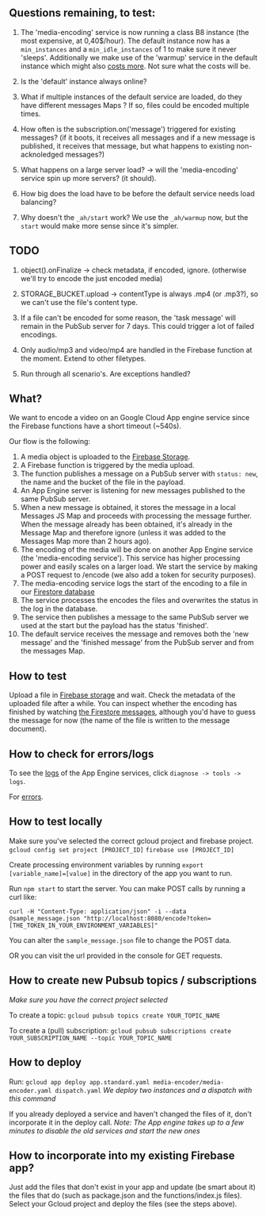 ## Questions remaining, to test:

1. The 'media-encoding' service is now running a class B8 instance (the most expensive, at 0,40$/hour). The default instance now has a `min_instances` and a `min_idle_instances` of 1 to make sure it never 'sleeps'. Additionally we make use of the 'warmup' service in the default instance which might also [costs more](https://cloud.google.com/appengine/docs/standard/java/configuring-warmup-requests). Not sure what the costs will be. 

2. Is the 'default' instance always online?

3. What if multiple instances of the default service are loaded, do they have different messages Maps ? If so, files could be encoded multiple times.

4. How often is the subscription.on('message') triggered for existing messages? (if it boots, it receives all messages and if a new message is published, it receives that message, but what happens to existing non-acknoledged messages?)

5. What happens on a large server load? -> will the 'media-encoding' service spin up more servers? (it should). 
6. How big does the load have to be before the default service needs load balancing?

7. Why doesn't the `_ah/start` work? We use the `_ah/warmup` now, but the `start` would make more sense since it's simpler. 

## TODO

1. object().onFinalize -> check metadata, if encoded, ignore. (otherwise we'll try to encode the just encoded media)

2. STORAGE_BUCKET.upload -> contentType is always .mp4 (or .mp3?), so we can't use the file's content type.

3. If a file can't be encoded for some reason, the 'task message' will remain in the PubSub server for 7 days. This could trigger a lot of failed encodings.

4. Only audio/mp3 and video/mp4 are handled in the Firebase function at the moment. Extend to other filetypes.

5. Run through all scenario's. Are exceptions handled?

## What?

We want to encode a video on an Google Cloud App engine service since the Firebase functions have a short timeout (~540s). 

Our flow is the following:
1. A media object is uploaded to the [Firebase Storage](https://console.firebase.google.com/project/testing-video-slices/storage/testing-video-slices.appspot.com/files).
2. A Firebase function is triggered by the media upload.
3. The function publishes a message on a PubSub server with `status: new`, the name and the bucket of the file in the payload.
4. An App Engine server is listening for new messages published to the same PubSub server.
5. When a new message is obtained, it stores the message in a local Messages JS Map and proceeds with processing the message further. When the message already has been obtained, it's already in the Message Map and therefore ignore (unless it was added to the Messages Map more than 2 hours ago).
6. The encoding of the media will be done on another App Engine service (the 'media-encoding service'). This service has higher processing power and easily scales on a larger load. We start the service by making a POST request to /encode (we also add a token for security purposes).
7. The media-encoding service logs the start of the encoding to a file in our [Firestore database](https://console.firebase.google.com/project/testing-video-slices/database/firestore/data~2Fencoding-jobs)
8. The service processes the encodes the files and overwrites the status in the log in the database.
9. The service then publishes a message to the same PubSub server we used at the start but the payload has the status 'finished'.
10. The default service receives the message and removes both the 'new message' and the 'finished message' from the PubSub server and from the messages Map.


## How to test

Upload a file in [Firebase storage](https://console.firebase.google.com/project/testing-video-slices/storage/testing-video-slices.appspot.com/files) and wait. Check the metadata of the uploaded file after a while. You can inspect whether the encoding has finished by watching [the Firestore messages](https://console.firebase.google.com/project/testing-video-slices/database/firestore/data~2Fencoding-jobs), although you'd have to guess the message for now (the name of the file is written to the message document). 

## How to check for errors/logs

To see the [logs](https://console.cloud.google.com/appengine/services?project=testing-video-slices) of the App Engine services, click `diagnose -> tools -> logs`.

For [errors](https://console.cloud.google.com/errors?project=testing-video-slices).

## How to test locally

Make sure you've selected the correct gcloud project and firebase project.  
`gcloud config set project [PROJECT_ID]`
`firebase use [PROJECT_ID]`

Create processing environment variables by running `export [variable_name]=[value]` in the directory of the app you want to run.

Run `npm start` to start the server. You can make POST calls by running a curl like:

```
curl -H "Content-Type: application/json" -i --data @sample_message.json "http://localhost:8080/encode?token=[THE_TOKEN_IN_YOUR_ENVIRONMENT_VARIABLES]"
```

You can alter the `sample_message.json` file to change the POST data.

OR you can visit the url provided in the console for GET requests.

## How to create new Pubsub topics / subscriptions

*Make sure you have the correct project selected* 

To create a topic:
`gcloud pubsub topics create YOUR_TOPIC_NAME`

To create a (pull) subscription:
`gcloud pubsub subscriptions create YOUR_SUBSCRIPTION_NAME --topic YOUR_TOPIC_NAME`

## How to deploy

Run:
`gcloud app deploy app.standard.yaml media-encoder/media-encoder.yaml dispatch.yaml`
*We deploy two instances and a dispatch with this command* 

If you already deployed a service and haven't changed the files of it, don't incorporate it in the deploy call. 
*Note: The App engine takes up to a few minutes to disable the old services and start the new ones*


## How to incorporate into my existing Firebase app?

Just add the files that don't exist in your app and update (be smart about it) the files that do (such as package.json and the functions/index.js files). Select your Gcloud project and deploy the files (see the steps above).
